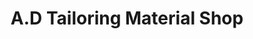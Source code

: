 ---
title: "A.D Tailoring Material Shop"
url: /monrovia/a-d-tailoring-material-shop/
shop: tailor
---